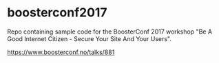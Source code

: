 # boosterconf2017

Repo containing sample code for the BoosterConf 2017 workshop "Be A Good Internet Citizen - Secure Your Site And Your Users".

https://www.boosterconf.no/talks/881

